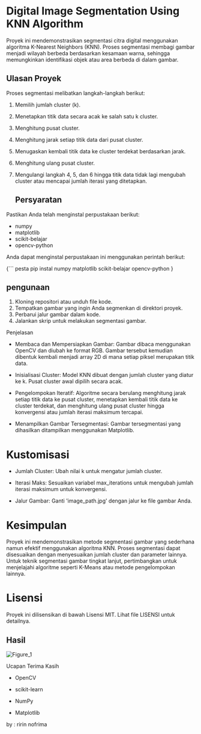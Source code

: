 # Digital Image Segmentation Using KNN Algorithm

Proyek ini mendemonstrasikan segmentasi citra digital menggunakan algoritma K-Nearest Neighbors (KNN). Proses segmentasi membagi gambar menjadi wilayah berbeda berdasarkan kesamaan warna, sehingga memungkinkan identifikasi objek atau area berbeda di dalam gambar.

## Ulasan Proyek

Proses segmentasi melibatkan langkah-langkah berikut:
1. Memilih jumlah cluster (k).
2. Menetapkan titik data secara acak ke salah satu k cluster.
3. Menghitung pusat cluster.
4. Menghitung jarak setiap titik data dari pusat cluster.
5. Menugaskan kembali titik data ke cluster terdekat berdasarkan jarak.
6. Menghitung ulang pusat cluster.
7. Mengulangi langkah 4, 5, dan 6 hingga titik data tidak lagi mengubah cluster atau mencapai jumlah iterasi yang ditetapkan.

   ## Persyaratan 

Pastikan Anda telah menginstal perpustakaan berikut:

- numpy
- matplotlib
- scikit-belajar
- opencv-python

Anda dapat menginstal perpustakaan ini menggunakan perintah berikut:

{``` pesta
pip instal numpy matplotlib scikit-belajar opencv-python }

## pengunaan

1. Kloning repositori atau unduh file kode.
2. Tempatkan gambar yang ingin Anda segmenkan di direktori proyek.
3. Perbarui jalur gambar dalam kode.
4. Jalankan skrip untuk melakukan segmentasi gambar.


Penjelasan
- Membaca dan Mempersiapkan Gambar: Gambar dibaca menggunakan OpenCV dan diubah ke format RGB. Gambar tersebut kemudian dibentuk kembali menjadi array 2D di mana setiap piksel merupakan titik data.
  
- Inisialisasi Cluster: Model KNN dibuat dengan jumlah cluster yang diatur ke k. Pusat cluster awal dipilih secara acak.
  
- Pengelompokan Iteratif: Algoritme secara berulang menghitung jarak setiap titik data ke pusat cluster, menetapkan kembali titik data ke cluster terdekat, dan menghitung ulang pusat cluster hingga konvergensi atau jumlah iterasi maksimum tercapai.

- Menampilkan Gambar Tersegmentasi: Gambar tersegmentasi yang dihasilkan ditampilkan menggunakan Matplotlib.

# Kustomisasi

- Jumlah Cluster: Ubah nilai k untuk mengatur jumlah cluster.

- Iterasi Maks: Sesuaikan variabel max_iterations untuk mengubah jumlah iterasi maksimum untuk konvergensi.

- Jalur Gambar: Ganti 'image_path.jpg' dengan jalur ke file gambar Anda.
  
# Kesimpulan

Proyek ini mendemonstrasikan metode segmentasi gambar yang sederhana namun efektif menggunakan algoritma KNN. Proses segmentasi dapat disesuaikan dengan menyesuaikan jumlah cluster dan parameter lainnya. Untuk teknik segmentasi gambar tingkat lanjut, pertimbangkan untuk menjelajahi algoritme seperti K-Means atau metode pengelompokan lainnya.

# Lisensi

Proyek ini dilisensikan di bawah Lisensi MIT. Lihat file LISENSI untuk detailnya.

## Hasil 

![Figure_1](https://github.com/ririn27/UASPengolahanCitra/assets/115934294/c6c51146-9c94-4cbf-b03d-ee721e128f99)


Ucapan Terima Kasih

- OpenCV
  
- scikit-learn
  
- NumPy
  
- Matplotlib

by : ririn nofrima
